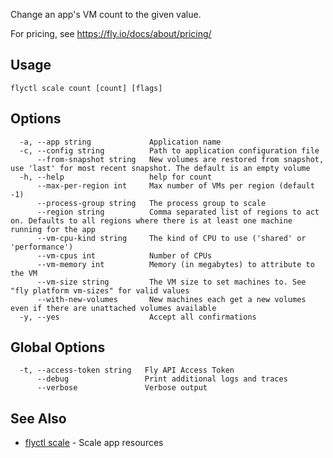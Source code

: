 Change an app's VM count to the given value.

For pricing, see https://fly.io/docs/about/pricing/

## Usage
~~~
flyctl scale count [count] [flags]
~~~

## Options

~~~
  -a, --app string             Application name
  -c, --config string          Path to application configuration file
      --from-snapshot string   New volumes are restored from snapshot, use 'last' for most recent snapshot. The default is an empty volume
  -h, --help                   help for count
      --max-per-region int     Max number of VMs per region (default -1)
      --process-group string   The process group to scale
      --region string          Comma separated list of regions to act on. Defaults to all regions where there is at least one machine running for the app
      --vm-cpu-kind string     The kind of CPU to use ('shared' or 'performance')
      --vm-cpus int            Number of CPUs
      --vm-memory int          Memory (in megabytes) to attribute to the VM
      --vm-size string         The VM size to set machines to. See "fly platform vm-sizes" for valid values
      --with-new-volumes       New machines each get a new volumes even if there are unattached volumes available
  -y, --yes                    Accept all confirmations
~~~

## Global Options

~~~
  -t, --access-token string   Fly API Access Token
      --debug                 Print additional logs and traces
      --verbose               Verbose output
~~~

## See Also

* [flyctl scale](/docs/flyctl/scale/)	 - Scale app resources

